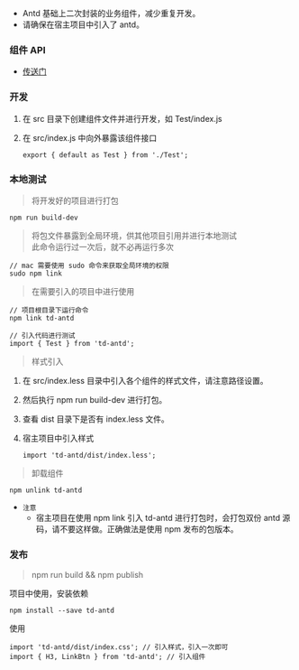 - Antd 基础上二次封装的业务组件，减少重复开发。
- 请确保在宿主项目中引入了 antd。

### 组件 API

- [传送门](./API.md)

### 开发

1. 在 src 目录下创建组件文件并进行开发，如 Test/index.js
2. 在 src/index.js 中向外暴露该组件接口

	```
	export { default as Test } from './Test';
	```

### 本地测试

> 将开发好的项目进行打包

```
npm run build-dev
```

> 将包文件暴露到全局环境，供其他项目引用并进行本地测试<br/>
> 此命令运行过一次后，就不必再运行多次

```
// mac 需要使用 sudo 命令来获取全局环境的权限
sudo npm link
```

> 在需要引入的项目中进行使用

```
// 项目根目录下运行命令
npm link td-antd

// 引入代码进行测试
import { Test } from 'td-antd';
```

> 样式引入

1. 在 src/index.less 目录中引入各个组件的样式文件，请注意路径设置。
2. 然后执行 npm run build-dev 进行打包。
3. 查看 dist 目录下是否有 index.less 文件。
4. 宿主项目中引入样式

	```
	import 'td-antd/dist/index.less';
	```

> 卸载组件

```
npm unlink td-antd
```

- `注意`
	- 宿主项目在使用 npm link 引入 td-antd 进行打包时，会打包双份 antd 源码，请不要这样做。正确做法是使用 npm 发布的包版本。

### 发布

> npm run build && npm publish

项目中使用，安装依赖

```
npm install --save td-antd
```

使用

```
import 'td-antd/dist/index.css'; // 引入样式，引入一次即可
import { H3, LinkBtn } from 'td-antd'; // 引入组件
```
